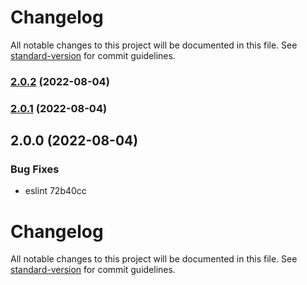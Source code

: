 # Changelog

All notable changes to this project will be documented in this file. See [standard-version](https://github.com/conventional-changelog/standard-version) for commit guidelines.

### [2.0.2](https://github.com/mokkapps/changelog-generator-demo/compare/v2.0.1...v2.0.2) (2022-08-04)

### [2.0.1](https://github.com/mokkapps/changelog-generator-demo/compare/v2.0.0...v2.0.1) (2022-08-04)

## 2.0.0 (2022-08-04)


### Bug Fixes

* eslint 72b40cc

# Changelog

All notable changes to this project will be documented in this file. See [standard-version](https://github.com/conventional-changelog/standard-version) for commit guidelines.
